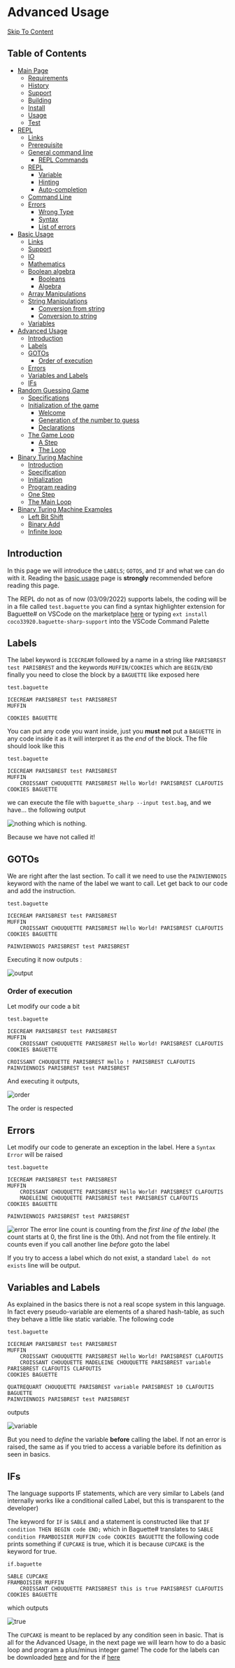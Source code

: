 # Advanced Usage
[Skip To Content](#introduction)
## Table of Contents
- [Main Page](index.md#)
  - [Requirements](index.md#requirements)
  - [History](index.md#history)
  - [Support](index.md#support)
  - [Building](index.md#building)
  - [Install](index.md#install)
  - [Usage](index.md#usage)
  - [Test](index.md#test)
- [REPL](repl.md#repl)
  - [Links](repl.md#links)
  - [Prerequisite](repl.md#prerequisite)
  - [General command line](repl.md#general-command-line)
    - [REPL Commands](repl.md#repl-commands)
  - [REPL](repl.md#repl-1)
    - [Variable](repl.md#variable)
    - [Hinting](repl.md#hinting)
    - [Auto-completion](repl.md#auto-completion)
  - [Command Line](repl.md#command-line)
  - [Errors](repl.md#errors)
    - [Wrong Type](repl.md#wrong-type)
    - [Syntax](repl.md#syntax)
    - [List of errors](repl.md#list-of-errors)
- [Basic Usage](basic.md#basic-usage)
  - [Links](basic.md#links)
  - [Support](basic.md#support)
  - [IO](basic.md#io)
  - [Mathematics](basic.md#mathematics)
  - [Boolean algebra](basic.md#boolean-algebra)
    - [Booleans](basic.md#booleans)
    - [Algebra](basic.md#algebra)
  - [Array Manipulations](basic.md#array-manipulations)
  - [String Manipulations](basic.md#string-manipulations)
    - [Conversion from string](basic.md#conversion-from-string)
    - [Conversion to string](basic.md#conversion-to-string)
  - [Variables](basic.md#variables)
- [Advanced Usage](#advanced-usage)
  - [Introduction](#introduction)
  - [Labels](#labels)
  - [GOTOs](#gotos)
    - [Order of execution](#order-of-execution)
  - [Errors](#errors)
  - [Variables and Labels](#variables-and-labels)
  - [IFs](#ifs)
- [Random Guessing Game](random.md#random-guessing-game)
  - [Specifications](random.md#specifications)
  - [Initialization of the game](random.md#initialization-of-the-game)
    - [Welcome](random.md#welcome)
    - [Generation of the number to guess](random.md#generation-of-the-number-to-guess)
    - [Declarations](random.md#declarations)
  - [The Game Loop](random.md#the-game-loop)
    - [A Step](random.md#a-step)
    - [The Loop](random.md#the-loop)
-  [Binary Turing Machine](turing.md#binary-turing-machine)
   - [Introduction](turing.md#introduction)
   - [Specification](turing.md#specification)
   - [Initialization](turing.md#initialization)
   - [Program reading](turing.md#program-reading)
   - [One Step](turing.md#one-step)
   - [The Main Loop](turing.md#the-main-loop)
- [Binary Turing Machine Examples](turing.md#examples)
  - [Left Bit Shift](turing.md#left-bit-shift)
  - [Binary Add](turing.md#binary-add)
  - [Infinite loop](turing.md#infinite-loop)

## Introduction
In this page we will introduce the `LABELS`; 
`GOTOS`, and `IF` and what we can do with it.
Reading the [basic usage](basic.md) page is **strongly** recommended before reading this page.

The REPL do not as of now (03/09/2022) supports labels, the coding will be in a file called `test.baguette` you can find a syntax highlighter extension for Baguette# on VSCode on the marketplace [here](https://marketplace.visualstudio.com/items?itemName=coco33920.baguette-sharp-support) or typing `ext install coco33920.baguette-sharp-support` into the VSCode Command Palette

## Labels
The label keyword is `ICECREAM` followed by a name in a string like `PARISBREST test PARISBREST` and the keywords `MUFFIN/COOKIES` which are `BEGIN/END` finally you need to close the block by a `BAGUETTE`
like exposed here 

`test.baguette`
```baguette
ICECREAM PARISBREST test PARISBREST
MUFFIN

COOKIES BAGUETTE
```


You can put any code you want inside, just you **must not** put a `BAGUETTE` in any code inside it as it will interpret it as the *end* of the block.
The file should look like this

`test.baguette`
```baguette
ICECREAM PARISBREST test PARISBREST
MUFFIN 
    CROISSANT CHOUQUETTE PARISBREST Hello World! PARISBREST CLAFOUTIS
COOKIES BAGUETTE
```
we can execute the file with
`baguette_sharp --input test.bag`, 
and we have... the following output

![nothing](img/nothing.png)
which is nothing.

Because we have not called it!

## GOTOs
We are right after the last section. To call it we need to use the `PAINVIENNOIS` keyword with the name of the label we want to call. 
Let get back to our code and add the instruction.

`test.baguette`
```baguette
ICECREAM PARISBREST test PARISBREST
MUFFIN 
    CROISSANT CHOUQUETTE PARISBREST Hello World! PARISBREST CLAFOUTIS
COOKIES BAGUETTE

PAINVIENNOIS PARISBREST test PARISBREST
```
Executing it now outputs : 

![output](img/output.png)

### Order of execution
Let modify our code a bit 

`test.baguette`
```baguette
ICECREAM PARISBREST test PARISBREST
MUFFIN 
    CROISSANT CHOUQUETTE PARISBREST Hello World! PARISBREST CLAFOUTIS
COOKIES BAGUETTE

CROISSANT CHOUQUETTE PARISBREST Hello ! PARISBREST CLAFOUTIS
PAINVIENNOIS PARISBREST test PARISBREST
```
And executing it outputs,

![order](img/order.png)

The order is respected

## Errors
Let modify our code to generate an exception in the label. Here a `Syntax Error` will be raised

`test.baguette`
```baguette
ICECREAM PARISBREST test PARISBREST
MUFFIN 
    CROISSANT CHOUQUETTE PARISBREST Hello World! PARISBREST CLAFOUTIS
    MADELEINE CHOUQUETTE PARISBREST test PARISBREST CLAFOUTIS
COOKIES BAGUETTE

PAINVIENNOIS PARISBREST test PARISBREST
```

![error](img/error.png)
The error line count is counting from the *first line of the label* (the count starts at 0, the first line is the 0th). And not from the file entirely.
It counts even if you call another line *before* goto the label

If you try to access a label which do not exist, a standard `label do not exists` line will be output.

## Variables and Labels
As explained in the basics there is not a real scope system in this language. In fact every pseudo-variable are elements of a shared hash-table, as such they behave a little like static variable.
The following code 

`test.baguette`
```
ICECREAM PARISBREST test PARISBREST
MUFFIN 
    CROISSANT CHOUQUETTE PARISBREST Hello World! PARISBREST CLAFOUTIS
    CROISSANT CHOUQUETTE MADELEINE CHOUQUETTE PARISBREST variable PARISBREST CLAFOUTIS CLAFOUTIS
COOKIES BAGUETTE

QUATREQUART CHOUQUETTE PARISBREST variable PARISBREST 10 CLAFOUTIS BAGUETTE
PAINVIENNOIS PARISBREST test PARISBREST 
```
outputs

![variable](img/variablelabel.png)

But you need to *define* the variable **before** calling the label. If not an error is raised, the same as if you tried to access a variable before its definition as seen in basics.

## IFs
The language supports IF statements, which are very similar to Labels (and internally works like a conditional called Label, but this is transparent to the developer)

The keyword for `IF` is `SABLE` and a statement is constructed like that `IF condition THEN BEGIN code END;` which in Baguette# translates to
`SABLE condition FRAMBOISIER MUFFIN code COOKIES BAGUETTE`
the following code prints something if `CUPCAKE` is true, which it is because `CUPCAKE` is the keyword for true.

`if.baguette`
```baguette
SABLE CUPCAKE 
FRAMBOISIER MUFFIN 
    CROISSANT CHOUQUETTE PARISBREST this is true PARISBREST CLAFOUTIS
COOKIES BAGUETTE
```
which outputs

![true](img/true.png)

The `CUPCAKE` is meant to be replaced by any condition seen in basic.
That is all for the Advanced Usage, in the next page we will learn how to do a basic loop and program a 
plus/minus integer game! 
The code for the labels can be downloaded [here](test.baguette) and for the if [here](if.baguette)